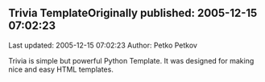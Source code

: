 ## Trivia TemplateOriginally published: 2005-12-15 07:02:23 
Last updated: 2005-12-15 07:02:23 
Author: Petko Petkov 
 
Trivia is simple but powerful Python Template. It was designed for making nice and easy HTML templates.